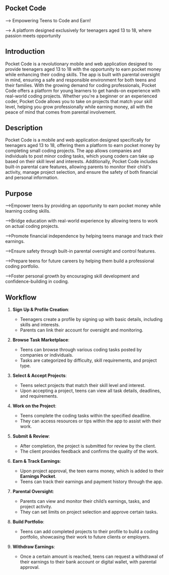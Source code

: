 ## Pocket Code 
--> Empowering Teens to Code and Earn!

--> A platform designed exclusively for teenagers aged 13 to 18, where passion meets opportunity

## Introduction
Pocket Code is a revolutionary mobile and web application designed to provide teenagers aged 13 to 18 with the opportunity to earn pocket money while enhancing their coding skills. The app is built with parental oversight in mind, ensuring a safe and responsible environment for both teens and their families. With the growing demand for coding professionals, Pocket Code offers a platform for young learners to get hands-on experience with real-world coding projects. Whether you're a beginner or an experienced coder, Pocket Code allows you to take on projects that match your skill level, helping you grow professionally while earning money, all with the peace of mind that comes from parental involvement.

## Description
Pocket Code is a mobile and web application designed specifically for teenagers aged 13 to 18, offering them a platform to earn pocket money by completing small coding projects. The app allows companies and individuals to post minor coding tasks, which young coders can take up based on their skill level and interests. Additionally, Pocket Code includes built-in parental care features, allowing parents to monitor their child's activity, manage project selection, and ensure the safety of both financial and personal information.

## Purpose
-->Empower teens by providing an opportunity to earn pocket money while learning coding skills.

-->Bridge education with real-world experience by allowing teens to work on actual coding projects.

-->Promote financial independence by helping teens manage and track their earnings.

-->Ensure safety through built-in parental oversight and control features.

-->Prepare teens for future careers by helping them build a professional coding portfolio.

-->Foster personal growth by encouraging skill development and confidence-building in coding.

## Workflow

1. **Sign Up & Profile Creation**:
   - Teenagers create a profile by signing up with basic details, including skills and interests.
   - Parents can link their account for oversight and monitoring.

2. **Browse Task Marketplace**:
   - Teens can browse through various coding tasks posted by companies or individuals.
   - Tasks are categorized by difficulty, skill requirements, and project type.

3. **Select & Accept Projects**:
   - Teens select projects that match their skill level and interest.
   - Upon accepting a project, teens can view all task details, deadlines, and requirements.

4. **Work on the Project**:
   - Teens complete the coding tasks within the specified deadline.
   - They can access resources or tips within the app to assist with their work.

5. **Submit & Review**:
   - After completion, the project is submitted for review by the client.
   - The client provides feedback and confirms the quality of the work.

6. **Earn & Track Earnings**:
   - Upon project approval, the teen earns money, which is added to their **Earnings Pocket**.
   - Teens can track their earnings and payment history through the app.

7. **Parental Oversight**:
   - Parents can view and monitor their child’s earnings, tasks, and project activity.
   - They can set limits on project selection and approve certain tasks.

8. **Build Portfolio**:
   - Teens can add completed projects to their profile to build a coding portfolio, showcasing their work to future clients or employers.

9. **Withdraw Earnings**:
   - Once a certain amount is reached, teens can request a withdrawal of their earnings to their bank account or digital wallet, with parental approval.

